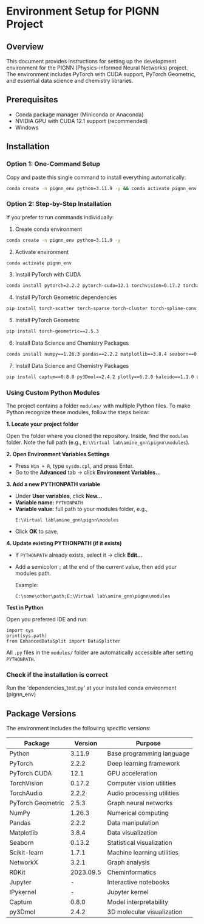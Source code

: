 # Environment Setup for PIGNN Project

## Overview

This document provides instructions for setting up the development environment for the PIGNN (Physics-informed Neural Networks) project. The environment includes PyTorch with CUDA support, PyTorch Geometric, and essential data science and chemistry libraries.

## Prerequisites

* Conda package manager (Miniconda or Anaconda)
* NVIDIA GPU with CUDA 12.1 support (recommended)
* Windows

## Installation

### Option 1: One-Command Setup

Copy and paste this single command to install everything automatically:

```bash
conda create -n pignn_env python=3.11.9 -y && conda activate pignn_env && conda install pytorch=2.2.2 pytorch-cuda=12.1 torchvision=0.17.2 torchaudio=2.2.2 -c pytorch -c nvidia -y && pip install torch-scatter torch-sparse torch-cluster torch-spline-conv -f https://data.pyg.org/whl/torch-2.2.2+cu121.html && pip install torch-geometric==2.5.3 && conda install numpy==1.26.3 pandas==2.2.2 matplotlib=3.8.4 seaborn=0.13.2 scikit-learn=1.7.1 networkx=3.2.1 rdkit=2023.09.5 jupyter ipykernel -c conda-forge -y && pip install captum==0.8.0 py3Dmol==2.4.2 plotly==6.2.0 kaleido==1.1.0 optuna==4.2.1 papermill
```

### Option 2: Step-by-Step Installation

If you prefer to run commands individually:

1. Create conda environment

```bash
conda create -n pignn_env python=3.11.9 -y
```

2. Activate environment

```bash
conda activate pignn_env
```

3. Install PyTorch with CUDA

```bash
conda install pytorch=2.2.2 pytorch-cuda=12.1 torchvision=0.17.2 torchaudio=2.2.2 -c pytorch -c nvidia -y
```

4. Install PyTorch Geometric dependencies

```bash
pip install torch-scatter torch-sparse torch-cluster torch-spline-conv -f https://data.pyg.org/whl/torch-2.2.2+cu121.html
```

5. Install PyTorch Geometric

```bash
pip install torch-geometric==2.5.3
```

6. Install Data Science and Chemistry Packages

```bash
conda install numpy==1.26.3 pandas==2.2.2 matplotlib==3.8.4 seaborn==0.13.2 plotly==6.2.0 scikit-learn==1.7.1 networkx==3.2.1 rdkit==2023.09.5 jupyter ipykernel -c conda-forge -y
```

7. Install Data Science and Chemistry Packages

```bash
pip install captum==0.8.0 py3Dmol==2.4.2 plotly==6.2.0 kaleido==1.1.0 optuna==4.2.1 papermill
```

### Using Custom Python Modules

The project contains a folder `modules/` with multiple Python files. To make Python recognize these modules, follow the steps below:

**1. Locate your project folder**

Open the folder where you cloned the repository. Inside, find the `modules` folder. Note the full path (e.g., `E:\Virtual lab\amine_gnn\pignn\modules`).

**2. Open Environment Variables Settings**

* Press `Win + R`, type `sysdm.cpl`, and press Enter.
* Go to the **Advanced** tab → click **Environment Variables…**

**3. Add a new PYTHONPATH variable**

* Under **User variables**, click **New…**
* **Variable name:** `PYTHONPATH`
* **Variable value:** full path to your modules folder, e.g.,
  ```
  E:\Virtual lab\amine_gnn\pignn\modules
  ```
* Click **OK** to save.

**4. Update existing PYTHONPATH (if it exists)**

* If `PYTHONPATH` already exists, select it → click **Edit…**
* Add a semicolon `;` at the end of the current value, then add your modules path.

  Example:

  ```
  C:\some\other\path;E:\Virtual lab\amine_gnn\pignn\modules
  ```

**Test in Python**

Open you preferred IDE and run:

```
import sys
print(sys.path)
from EnhancedDataSplit import DataSplitter
```

All `.py` files in the `modules/` folder are automatically accessible after setting `PYTHONPATH`.

### Check if the installation is correct

Run the 'dependencies_test.py' at your installed conda environment (pignn_env)

## Package Versions

The environment includes the following specific versions:

| Package           | Version   | Purpose                    |
| ----------------- | --------- | -------------------------- |
| Python            | 3.11.9    | Base programming language  |
| PyTorch           | 2.2.2     | Deep learning framework    |
| PyTorch CUDA      | 12.1      | GPU acceleration           |
| TorchVision       | 0.17.2    | Computer vision utilities  |
| TorchAudio        | 2.2.2     | Audio processing utilities |
| PyTorch Geometric | 2.5.3     | Graph neural networks      |
| NumPy             | 1.26.3    | Numerical computing        |
| Pandas            | 2.2.2     | Data manipulation          |
| Matplotlib        | 3.8.4     | Data visualization         |
| Seaborn           | 0.13.2    | Statistical visualization  |
| Scikit-learn      | 1.7.1     | Machine learning utilities |
| NetworkX          | 3.2.1     | Graph analysis             |
| RDKit             | 2023.09.5 | Cheminformatics            |
| Jupyter           | -         | Interactive notebooks      |
| IPykernel         | -         | Jupyter kernel             |
| Captum            | 0.8.0     | Model interpretability     |
| py3Dmol           | 2.4.2     | 3D molecular visualization |
